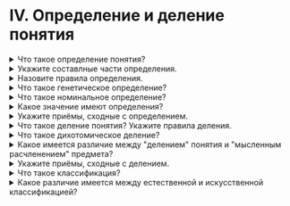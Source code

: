 # IV. Определение и деление понятия

<details>
  <summary>Что такое определение понятия?</summary>

  Определение понятия есть тоакое логическое действие, в процессе которого раскрывается содержаие понятия.

</details>

<details>
  <summary>Укажите составлные части определения.</summary>

  Определение состоит из двух основных частей: определяемого понятия и определяющего понятия.

</details>

<details>
  <summary>Назовите правила определения.</summary>

  1. Определение должно быть соразмерным.
  2. Определение не должно делать круга.
  3. Определение не должно быть отрицательным.
  4. Определение должно быть ячным четким, не допускающим двусмысленных или метафорических выражений.

</details>

<details>
  <summary>Что такое генетическое определение?</summary>

  Генетическое определение - это такоей вид определения, который указывает на происхождение определяемого предмета.

</details>

<details>
  <summary>Что такое номинальное определение?</summary>

  Номинальное определение - это разъяснение смысла слова, имени, выражающего данное понятие.

</details>

<details>
  <summary>Какое значение имеют определения?</summary>

  Определить понятие значит вскрыть его содержание, тоесть указать существенные признаки которые являются отражением коренных свойств предметов.

</details>

<details>
  <summary>Укажите приёмы, сходные с определением.</summary>

  1. Указание - самый простой приём ознакомления с предметом, который непосредственно нами воспринимается.
  2. Описание представляет собой перечисление ряда признаков единичного предмета, вида какого-либо животного или растения.
  3. Характеристика указывает некоторые отличительные признаки предмета.
  4. Сравнение по своей внешней форме нередко бывает похоже на определение, однако сравнение нельзя смешивать с определением.
  5. Различение - это разновидность сравнения.

</details>

<details>
  <summary>Что такое деление понятия? Укажите правила деления.</summary>

  Деление понятия есть токое логическое действие в процессе которого раскрывается объем понятия.

  1. Деление должно быть соразмерным.
  2. Деление должно производиться по одному основанию и притом существенному.
  3. Члены деления должны исключать друг друга.
  4. Деление не должно делать скачка.

</details>

<details>
  <summary>Что такое дихотомическое деление?</summary>

  Дихотомическое, т. е. двучленое деление состоит в том, что делимое понятие полностью делиться на два противоречащих понятия.

</details>

<details>
  <summary>Какое имеется различие между "делением" понятия и "мысленным расчленением" предмета?</summary>

  При мысленном расчленении речь идет не о видах и родах, а состовных частях целого.

</details>

<details>
  <summary>Укажите приёмы, сходные с делением.</summary>

  1. Расчленение целого на части.
  2. Расположение мыслей по определённому плану.

</details>

<details>
  <summary>Что такое классификация?</summary>
</details>

<details>
  <summary>Какое различие имеется между естественной и искусственной классификацией?</summary>
</details>
